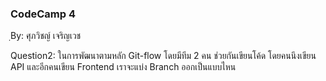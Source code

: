 ### CodeCamp 4 ###
ฺBy: ศุภวิชญ์ เจริญเวช

Question2: 
  ในการพัฒนาตามหลัก Git-flow โดยมีทีม 2 คน ช่วยกันเขียนโค้ด โดยคนนึงเขียน API และอีกคนเขียน Frontend เราจะแบ่ง Branch ออกเป็นแบบไหน

